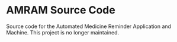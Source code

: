 # AMRAM Source Code

Source code for the Automated Medicine Reminder Application and Machine. This project is no longer maintained.
